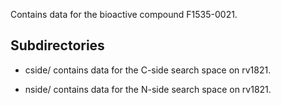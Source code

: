 Contains data for the bioactive compound F1535-0021.

## Subdirectories

- cside/ contains data for the C-side search space on rv1821.

- nside/ contains data for the N-side search space on rv1821.

